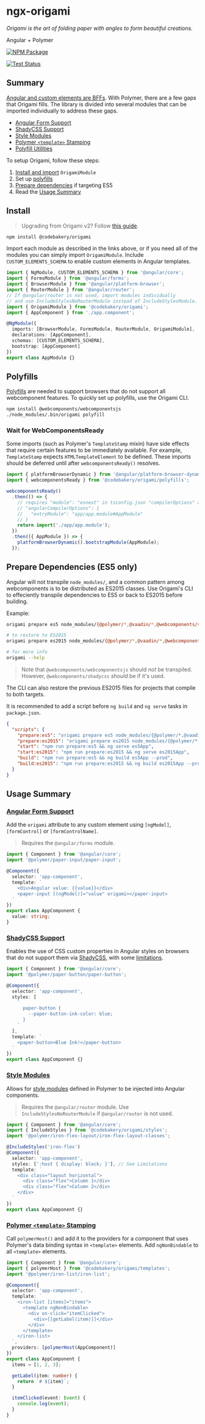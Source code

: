 # ngx-origami

_Origami is the art of folding paper with angles to form beautiful creations._

Angular + Polymer

[![NPM Package](https://badge.fury.io/js/%40codebakery%2Forigami.svg)](https://www.npmjs.com/package/@codebakery/origami)

[![Test Status](https://saucelabs.com/browser-matrix/codebakery-origami.svg)](https://saucelabs.com/open_sauce/user/codebakery-origami)

## Summary

[Angular and custom elements are BFFs](https://custom-elements-everywhere.com/). With Polymer, there are a few gaps that Origami fills. The library is divided into several modules that can be imported individually to address these gaps.

- [Angular Form Support](forms/README.md)
- [ShadyCSS Support](styles/README.md#shadycss)
- [Style Modules](styles/README.md#style-modules)
- [Polymer `<template>` Stamping](templates/README.md)
- [Polyfill Utilities](polyfills/README.md)

To setup Origami, follow these steps:

1. [Install and import](#install) `OrigamiModule`
2. Set up [polyfills](#polyfills)
3. [Prepare dependencies](#prepare-dependencies-es5-only) if targeting ES5
4. Read the [Usage Summary](#usage-summary)

## Install

> Upgrading from Origami v2? Follow [this guide](UPGRADE.md).

```sh
npm install @codebakery/origami
```

Import each module as described in the links above, or if you need all of the modules you can simply import `OrigamiModule`. Include `CUSTOM_ELEMENTS_SCHEMA` to enable custom elements in Angular templates.

```ts
import { NgModule, CUSTOM_ELEMENTS_SCHEMA } from '@angular/core';
import { FormsModule } from '@angular/forms';
import { BrowserModule } from '@angular/platform-browser';
import { RouterModule } from '@angular/router';
// If @angular/router is not used, import modules individually
// and use IncludeStylesNoRouterModule instead of IncludeStylesModule.
import { OrigamiModule } from '@codebakery/origami';
import { AppComponent } from './app.component';

@NgModule({
  imports: [BrowserModule, FormsModule, RouterModule, OrigamiModule],
  declarations: [AppComponent],
  schemas: [CUSTOM_ELEMENTS_SCHEMA],
  bootstrap: [AppComponent]
})
export class AppModule {}
```

## Polyfills

[Polyfills](polyfills/README.md) are needed to support browsers that do not support all webcomponent features. To quickly set up polyfills, use the Origami CLI.

```sh
npm install @webcomponents/webcomponentsjs
./node_modules/.bin/origami polyfill
```

### Wait for WebComponentsReady

Some imports (such as Polymer's `TemplateStamp` mixin) have side effects that require certain features to be immediately available. For example, `TemplateStamp` expects `HTMLTemplateElement` to be defined. These imports should be deferred until after `webcomponentsReady()` resolves.

```ts
import { platformBrowserDynamic } from '@angular/platform-browser-dynamic';
import { webcomponentsReady } from '@codebakery/origami/polyfills';

webcomponentsReady()
  .then(() => {
    // requires "module": "esnext" in tsconfig.json "compilerOptions" and
    // "angularCompilerOptions": {
    //   "entryModule": "app/app.module#AppModule"
    // }
    return import('./app/app.module');
  })
  .then(({ AppModule }) => {
    platformBrowserDynamic().bootstrapModule(AppModule);
  });
```

## Prepare Dependencies (ES5 only)

Angular will not transpile `node_modules/`, and a common pattern among webcomponents is to be distributed as ES2015 classes. Use Origami's CLI to effeciently transpile dependencies to ES5 or back to ES2015 before building.

Example:

```sh
origami prepare es5 node_modules/{@polymer/*,@vaadin/*,@webcomponents/shadycss}

# to restore to ES2015
origami prepare es2015 node_modules/{@polymer/*,@vaadin/*,@webcomponents/shadycss}

# for more info
origami --help
```

> Note that `@webcomponents/webcomponentsjs` should _not_ be transpiled. However, `@webcomponents/shadycss` _should_ be if it's used.

The CLI can also restore the previous ES2015 files for projects that compile to both targets.

It is recommended to add a script before `ng build` and `ng serve` tasks in `package.json`.

```json
{
  "scripts": {
    "prepare:es5": "origami prepare es5 node_modules/{@polymer/*,@vaadin/*,@webcomponents/shadycss}",
    "prepare:es2015": "origami prepare es2015 node_modules/{@polymer/*,@vaadin/*,@webcomponents/shadycss}",
    "start": "npm run prepare:es5 && ng serve es5App",
    "start:es2015": "npm run prepare:es2015 && ng serve es2015App",
    "build": "npm run prepare:es5 && ng build es5App --prod",
    "build:es2015": "npm run prepare:es2015 && ng build es2015App --prod"
  }
}
```

## Usage Summary

### [Angular Form Support](forms/README.md)

Add the `origami` attribute to any custom element using `[ngModel]`, `[formControl]` or `[formControlName]`.

> Requires the `@angular/forms` module.

```ts
import { Component } from '@angular/core';
import '@polymer/paper-input/paper-input';

@Component({
  selector: 'app-component',
  template: `
    <div>Angular value: {{value}}</div>
    <paper-input [(ngModel)]="value" origami></paper-input>
  `
})
export class AppComponent {
  value: string;
}
```

### [ShadyCSS Support](styles/README.md#shadycss)

Enables the use of CSS custom properties in Angular styles on browsers that do not support them via [ShadyCSS](https://github.com/webcomponents/shadycss), with some [limitations](styles/README.md#limitations).

```ts
import { Component } from '@angular/core';
import '@polymer/paper-button/paper-button';

@Component({
  selector: 'app-component',
  styles: [
    `
      paper-button {
        --paper-button-ink-color: blue;
      }
    `
  ],
  template: `
    <paper-button>Blue Ink!</paper-button>
  `
})
export class AppComponent {}
```

### [Style Modules](styles/README.md#style-modules)

Allows for [style modules](https://www.polymer-project.org/3.0/docs/devguide/style-shadow-dom#style-modules) defined in Polymer to be injected into Angular components.

> Requires the `@angular/router` module. Use `IncludeStylesNoRouterModule` if `@angular/router` is not used.

```ts
import { Component } from '@angular/core';
import { IncludeStyles } from '@codebakery/origami/styles';
import '@polymer/iron-flex-layout/iron-flex-layout-classes';

@IncludeStyles('iron-flex')
@Component({
  selector: 'app-component',
  styles: [':host { display: block; }'], // See Limitations
  template: `
    <div class="layout horizontal">
      <div class="flex">Column 1</div>
      <div class="flex">Column 2</div>
    </div>
  `
})
export class AppComponent {}
```

### [Polymer `<template>` Stamping](templates/README.md)

Call `polymerHost()` and add it to the providers for a component that uses Polymer's data binding syntax in `<template>` elements. Add `ngNonBindable` to all `<template>` elements.

```ts
import { Component } from '@angular/core';
import { polymerHost } from '@codebakery/origami/templates';
import '@polymer/iron-list/iron-list';

@Component({
  selector: 'app-component',
  template: `
    <iron-list [items]="items">
      <template ngNonBindable>
        <div on-click="itemClicked">
          <div>[[getLabel(item)]]</div>
        </div>
      </template>
    </iron-list>
  `,
  providers: [polymerHost(AppComponent)]
})
export class AppComponent {
  items = [1, 2, 3];

  getLabel(item: number) {
    return `# ${item}`;
  }

  itemClicked(event: Event) {
    console.log(event);
  }
}
```
